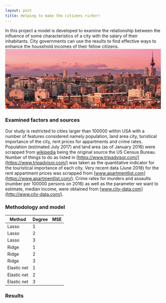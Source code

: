 ```yaml
---
layout: post
title: Helping to make the citizens richer!
---
```

In this project a model is developed to examine the relationship between the influence of some characteristics of a city with the salary of their inhabitants. City governments can use the results to find effective ways to enhance the household incomes of their fellow citizens.
![](../public/Landscape.jpg)

### Examined factors and sources
Our study is restricted to cities larger than 100000 within USA with a number of features considered namely population, land area city, turistical importance of the city, rent prices for appartments and crime rates. Population (estimated July 2017) and land area (as of January 2016) were scrapped from [wikipedia](https://en.wikipedia.org/wiki/List_of_United_States_cities_by_population) being the original source the US Census Bureau. Number of things to do as listed in [https://www.tripadvisor.com/](https://www.tripadvisor.com/) was taken as the quantitative indicator for the touristical importance of each city. Very recent data (June 2018) for the rent appartment prices was scrapped from [www.apartmentlist.com](https://www.apartmentlist.com/). Crime rates for murders and assaults (number per 100000 persons on 2016) as well as the parameter we want to estimate, median income, were obtained from [www.city-data.com](http://www.city-data.com/).

### Methodology and model

| Method        | Degree  | MSE  |
|---------      |---------|------|
| Lasso         |  1      |   |
| Lasso         |  2      |   |
| Lasso         |  3      |   |
| Ridge         |  1      |   |
| Ridge         |  2      |   |
| Ridge         |  3      |   |
| Elastic net   | 1       |   |
| Elastic net   | 2       |   |
| Elastic net   | 3       |   |

### Results
